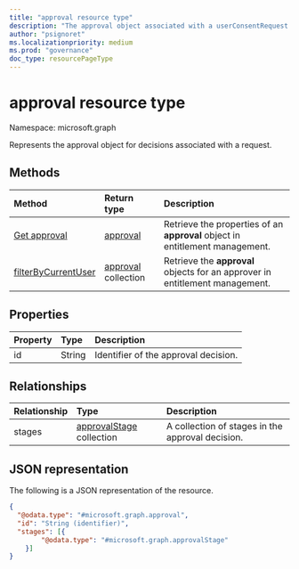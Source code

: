 ```yaml
---
title: "approval resource type"
description: "The approval object associated with a userConsentRequest or an accessPackageAssignmentRequest."
author: "psignoret"
ms.localizationpriority: medium
ms.prod: "governance"
doc_type: resourcePageType
---
```


# approval resource type

Namespace: microsoft.graph

Represents the approval object for decisions associated with a request.

## Methods
|Method|Return type|Description|
|:---|:---|:---|
|[Get approval](../api/approval-get.md) | [approval](approval.md) | Retrieve the properties of an **approval** object in entitlement management. |
|[filterByCurrentUser](../api/approval-filterbycurrentuser.md)| [approval](approval.md) collection| Retrieve the **approval** objects for an approver in entitlement management.|

## Properties

|Property|Type|Description|
|:---|:---|:---|
|id|String|Identifier of the approval decision.|

## Relationships

|Relationship|Type|Description|
|:---|:---|:---|
|stages|[approvalStage](../resources/approvalstage.md) collection|A collection of stages in the approval decision. |

## JSON representation

The following is a JSON representation of the resource.
<!-- {
  "blockType": "resource",
  "keyProperty": "id",
  "@odata.type": "microsoft.graph.approval",
  "openType": false
}
-->

``` json
{
  "@odata.type": "#microsoft.graph.approval",
  "id": "String (identifier)",
  "stages": [{
        "@odata.type": "#microsoft.graph.approvalStage"
    }]
}
```
